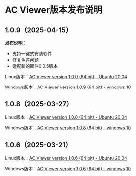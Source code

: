 # AC Viewer版本发布说明

## 1.0.9（2025-04-15）

**发布说明：**

- 支持一键式安装软件
- 修复色差问题
- 适配新的固件0.0.5版本

Linux版本：[AC Viewer version 1.0.9 (64 bit) - Ubuntu 20.04](https://cdn.robosense.cn/AC_wiki/AcViewer_Linux_x86_64_release_1.0.9.deb)

Windows版本：[AC Viewer version 1.0.9 (64 bit) - windows 10](https://cdn.robosense.cn/AC_wiki/AcViewer_Win_x86_64_release_1.0.9.exe)



## 1.0.8（2025-03-27）

Linux版本：[AC Viewer version 1.0.8 (64 bit) - Ubuntu 20.04](https://cdn.robosense.cn/AC_wiki/AcViewer_Linux_x86_64_release_1.0.8.zip)

Windows版本：[AC Viewer version 1.0.8 (64 bit) - windows 10](https://cdn.robosense.cn/AC_wiki/AcViewer_Win_x86_64_release_1.0.8.zip)



## 1.0.6（2025-03-21）

Linux版本：[AC Viewer version 1.0.6 (64 bit) - Ubuntu 20.04](https://cdn.robosense.cn/AC_wiki/AcViewer_Linux_x86_64_release_1.0.6.zip)

Windows版本：[AC Viewer version 1.0.6 (64 bit) - windows 10](https://cdn.robosense.cn/AC_wiki/AcViewer_Win_x86_64_release_1.0.6.zip)



